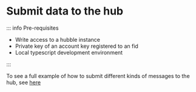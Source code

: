 # Submit data to the hub

::: info Pre-requisites

- Write access to a hubble instance
- Private key of an account key registered to an fid
- Local typescript development environment

:::

To see a full example of how to submit different kinds of messages to the hub,
see [here](https://github.com/farcasterxyz/hub-monorepo/tree/main/packages/hub-nodejs/examples/write-data)
